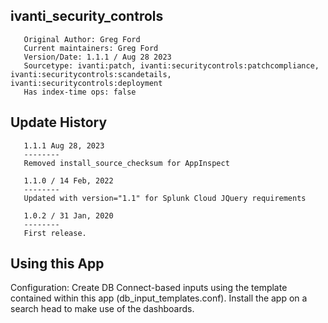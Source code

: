 ivanti_security_controls
----------------------------

       Original Author: Greg Ford
       Current maintainers: Greg Ford
       Version/Date: 1.1.1 / Aug 28 2023
       Sourcetype: ivanti:patch, ivanti:securitycontrols:patchcompliance, ivanti:securitycontrols:scandetails, ivanti:securitycontrols:deployment
       Has index-time ops: false

Update History
----------------------------
       1.1.1 Aug 28, 2023
       --------
       Removed install_source_checksum for AppInspect

       1.1.0 / 14 Feb, 2022
       --------
       Updated with version="1.1" for Splunk Cloud JQuery requirements

       1.0.2 / 31 Jan, 2020
       --------
       First release.

Using this App
----------------------------
Configuration: Create DB Connect-based inputs using the template contained within this app (db_input_templates.conf). Install the app on a search head to make use of the dashboards.

